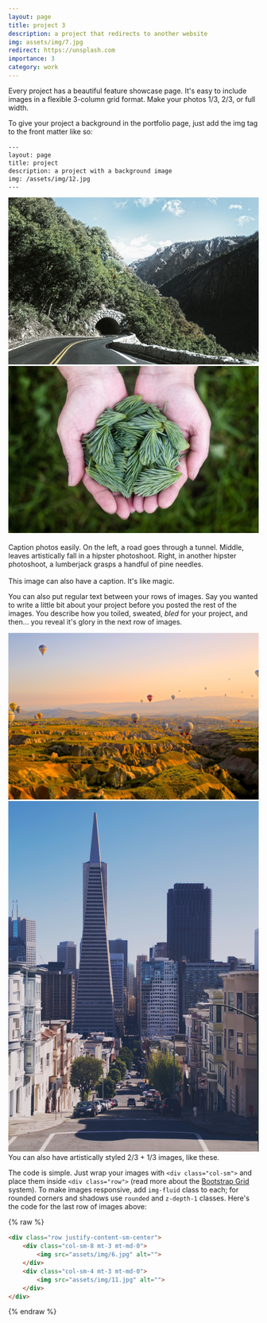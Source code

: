 ```yaml
---
layout: page
title: project 3
description: a project that redirects to another website
img: assets/img/7.jpg
redirect: https://unsplash.com
importance: 3
category: work
---
```


Every project has a beautiful feature showcase page.
It's easy to include images in a flexible 3-column grid format.
Make your photos 1/3, 2/3, or full width.

To give your project a background in the portfolio page, just add the img tag to the front matter like so:

    ---
    layout: page
    title: project
    description: a project with a background image
    img: /assets/img/12.jpg
    ---

<div class="row">
    <div class="col-sm mt-3 mt-md-0">
        <img src="assets/img/1.jpg" alt="">
    </div>
    <div class="col-sm mt-3 mt-md-0">
        <img src="assets/img/3.jpg" alt="">
    </div>
    <div class="col-sm mt-3 mt-md-0">
        <img src="assets/img/5.jpg" alt="">
    </div>
</div>
<div class="caption">
    Caption photos easily. On the left, a road goes through a tunnel. Middle, leaves artistically fall in a hipster photoshoot. Right, in another hipster photoshoot, a lumberjack grasps a handful of pine needles.
</div>
<div class="row">
    <div class="col-sm mt-3 mt-md-0">
        <img src="assets/img/5.jpg" alt="">
    </div>
</div>
<div class="caption">
    This image can also have a caption. It's like magic.
</div>

You can also put regular text between your rows of images.
Say you wanted to write a little bit about your project before you posted the rest of the images.
You describe how you toiled, sweated, *bled* for your project, and then... you reveal it's glory in the next row of images.


<div class="row justify-content-sm-center">
    <div class="col-sm-8 mt-3 mt-md-0">
        <img src="assets/img/6.jpg" alt="">
    </div>
    <div class="col-sm-4 mt-3 mt-md-0">
        <img src="assets/img/11.jpg" alt="">
    </div>
</div>
<div class="caption">
    You can also have artistically styled 2/3 + 1/3 images, like these.
</div>


The code is simple.
Just wrap your images with `<div class="col-sm">` and place them inside `<div class="row">` (read more about the <a href="https://getbootstrap.com/docs/4.4/layout/grid/">Bootstrap Grid</a> system).
To make images responsive, add `img-fluid` class to each; for rounded corners and shadows use `rounded` and `z-depth-1` classes.
Here's the code for the last row of images above:

{% raw %}
```html
<div class="row justify-content-sm-center">
    <div class="col-sm-8 mt-3 mt-md-0">
        <img src="assets/img/6.jpg" alt="">
    </div>
    <div class="col-sm-4 mt-3 mt-md-0">
        <img src="assets/img/11.jpg" alt="">
    </div>
</div>
```
{% endraw %}
